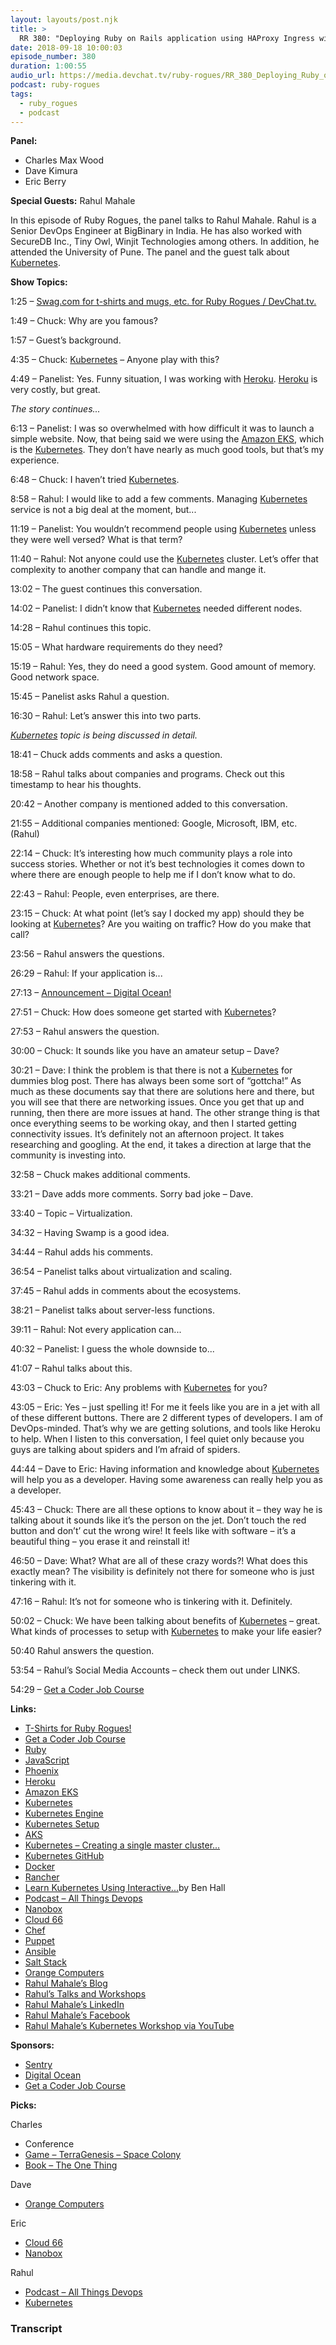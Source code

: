 ```yaml
---
layout: layouts/post.njk
title: >
  RR 380: "Deploying Ruby on Rails application using HAProxy Ingress with unicorn/puma and websockets‌" with Rahul Mahale
date: 2018-09-18 10:00:03
episode_number: 380
duration: 1:00:55
audio_url: https://media.devchat.tv/ruby-rogues/RR_380_Deploying_Ruby_on_Rails_application_using_HAProxy_Ingress_with_Rahul_Mahale.mp3
podcast: ruby-rogues
tags:
  - ruby_rogues
  - podcast
---
```


**Panel:**

- Charles Max Wood
- Dave Kimura
- Eric Berry

**Special Guests:** Rahul Mahale

In this episode of Ruby Rogues, the panel talks to Rahul Mahale. Rahul is a Senior DevOps Engineer at BigBinary in India. He has also worked with SecureDB Inc., Tiny Owl, Winjit Technologies among others. In addition, he attended the University of Pune. The panel and the guest talk about [Kubernetes](https://kubernetes.io).

**Show Topics:**

1:25 – [Swag.com for t-shirts and mugs, etc. for Ruby Rogues / DevChat.tv.](https://www.teepublic.com/t-shirt/3074500-ruby-rogues?store_id=172938)

1:49 – Chuck: Why are you famous?

1:57 – Guest’s background.

4:35 – Chuck: [Kubernetes](https://kubernetes.io) – Anyone play with this?

4:49 – Panelist: Yes. Funny situation, I was working with [Heroku](https://www.heroku.com/languages). [Heroku](https://www.heroku.com/languages) is very costly, but great.

_The story continues..._

6:13 – Panelist: I was so overwhelmed with how difficult it was to launch a simple website. Now, that being said we were using the [Amazon EKS](https://aws.amazon.com/eks/), which is the [Kubernetes](https://kubernetes.io). They don’t have nearly as much good tools, but that’s my experience.

6:48 – Chuck: I haven’t tried [Kubernetes](https://kubernetes.io).

8:58 – Rahul: I would like to add a few comments. Managing [Kubernetes](https://kubernetes.io) service is not a big deal at the moment, but...

11:19 – Panelist: You wouldn’t recommend people using [Kubernetes](https://kubernetes.io) unless they were well versed? What is that term?

11:40 – Rahul: Not anyone could use the [Kubernetes](https://kubernetes.io) cluster. Let’s offer that complexity to another company that can handle and mange it.

13:02 – The guest continues this conversation.

14:02 – Panelist: I didn’t know that [Kubernetes](https://kubernetes.io) needed different nodes.

14:28 – Rahul continues this topic.

15:05 – What hardware requirements do they need?

15:19 – Rahul: Yes, they do need a good system. Good amount of memory. Good network space.

15:45 – Panelist asks Rahul a question.&nbsp;

16:30 – Rahul: Let’s answer this into two parts.

[_Kubernetes_](https://kubernetes.io) _topic is being discussed in detail._

18:41 – Chuck adds comments and asks a question.

18:58 – Rahul talks about companies and programs. Check out this timestamp to hear his thoughts.

20:42 – Another company is mentioned added to this conversation.

21:55 – Additional companies mentioned: Google, Microsoft, IBM, etc. (Rahul)

22:14 – Chuck: It’s interesting how much community plays a role into success stories. Whether or not it’s best technologies it comes down to where there are enough people to help me if I don’t know what to do.

22:43 – Rahul: People, even enterprises, are there.

23:15 – Chuck: At what point (let’s say I docked my app) should they be looking at [Kubernetes](https://kubernetes.io)? Are you waiting on traffic? How do you make that call?

23:56 – Rahul answers the questions.

26:29 – Rahul: If your application is...

27:13 – [Announcement – Digital Ocean!](https://www.digitalocean.com/)

27:51 – Chuck: How does someone get started with [Kubernetes](https://kubernetes.io)?

27:53 – Rahul answers the question.

30:00 – Chuck: It sounds like you have an amateur setup – Dave?

30:21 – Dave: I think the problem is that there is not a [Kubernetes](https://kubernetes.io) for dummies blog post. There has always been some sort of “gottcha!” As much as these documents say that there are solutions here and there, but you will see that there are networking issues. Once you get that up and running, then there are more issues at hand. The other strange thing is that once everything seems to be working okay, and then I started getting connectivity issues. It’s definitely not an afternoon project. It takes researching and googling. At the end, it takes a direction at large that the community is investing into.

32:58 – Chuck makes additional comments.

33:21 – Dave adds more comments. Sorry bad joke – Dave.

33:40 – Topic – Virtualization.

34:32 – Having Swamp is a good idea.

34:44 – Rahul adds his comments.

36:54 – Panelist talks about virtualization and scaling.

37:45 – Rahul adds in comments about the ecosystems.

38:21 – Panelist talks about server-less functions.&nbsp;

39:11 – Rahul: Not every application can...

40:32 – Panelist: I guess the whole downside to...

41:07 – Rahul talks about this.

43:03 – Chuck to Eric: Any problems with [Kubernetes](https://kubernetes.io) for you?

43:05 – Eric: Yes – just spelling it! For me it feels like you are in a jet with all of these different buttons. There are 2 different types of developers. I am of DevOps-minded. That’s why we are getting solutions, and tools like Heroku to help. When I listen to this conversation, I feel quiet only because you guys are talking about spiders and I’m afraid of spiders.

44:44 – Dave to Eric: Having information and knowledge about [Kubernetes](https://kubernetes.io) will help you as a developer. Having some awareness can really help you as a developer.

45:43 – Chuck: There are all these options to know about it – they way he is talking about it sounds like it’s the person on the jet. Don’t touch the red button and don’t’ cut the wrong wire! It feels like with software – it’s a beautiful thing – you erase it and reinstall it!

46:50 – Dave: What? What are all of these crazy words?! What does this exactly mean? The visibility is definitely not there for someone who is just tinkering with it.

47:16 – Rahul: It’s not for someone who is tinkering with it. Definitely.

50:02 – Chuck: We have been talking about benefits of [Kubernetes](https://kubernetes.io) – great. What kinds of processes to setup with [Kubernetes](https://kubernetes.io) to make your life easier?

50:40 Rahul answers the question.

53:54 – Rahul’s Social Media Accounts – check them out under LINKS.

54:29 – [Get a Coder Job Course](https://devchat.tv/get-a-coder-job/)

**Links:**

- [T-Shirts for Ruby Rogues!](https://www.teepublic.com/t-shirt/3074500-ruby-rogues?store_id=172938)
- [Get a Coder Job Course](https://devchat.tv/get-a-coder-job/)
- [Ruby](https://www.ruby-lang.org/en/)
- [JavaScript](https://www.javascript.com)
- [Phoenix](http://www.phoenixsoftware.com/ode.htm)
- [Heroku](https://www.heroku.com/languages)
- [Amazon EKS](https://aws.amazon.com/eks/)
- [Kubernetes](https://kubernetes.io)
- [Kubernetes Engine](https://cloud.google.com/kubernetes-engine/)
- [Kubernetes Setup](https://kubernetes.io/docs/setup/minikube/)
- [AKS](https://azure.microsoft.com/en-us/services/kubernetes-service/)
- [Kubernetes – Creating a single master cluster...](https://kubernetes.io/docs/setup/independent/create-cluster-kubeadm/)
- [Kubernetes GitHub](https://github.com/kubernetes-incubator/kubespray)
- [Docker](https://www.docker.com/products/docker-enterprise)
- [Rancher](https://rancher.com)
- [Learn Kubernetes Using Interactive...](https://www.katacoda.com/courses/kubernetes)by Ben Hall
- [Podcast – All Things Devops](https://allthingsdevops.bigbinary.com)
- [Nanobox](http://nanobox.com)
- [Cloud 66](https://cloud66.com)
- [Chef](https://www.chef.io)
- [Puppet](https://puppet.com)
- [Ansible](https://www.ansible.com)
- [Salt Stack](https://www.saltstack.com)
- [Orange Computers](https://www.orangecomputers.com/node/)
- [Rahul Mahale’s Blog](https://slashrahul.in)
- [Rahul’s Talks and Workshops](https://slashrahul.in/talks_and_workshops/)
- [Rahul Mahale’s LinkedIn](https://www.linkedin.com/in/slashrahul)
- [Rahul Mahale’s Facebook](https://www.facebook.com/slashrahul)
- [Rahul Mahale’s Kubernetes Workshop via YouTube](https://www.youtube.com/watch?v=Detcse2Bc7c)

**Sponsors:**

- [Sentry](https://sentry.io/welcome/)
- [Digital Ocean](https://www.digitalocean.com/)
- [Get a Coder Job Course](https://devchat.tv/get-a-coder-job/)

**Picks:**

Charles

- Conference
- [Game – TerraGenesis – Space Colony](https://itunes.apple.com/us/app/terragenesis-space-colony/id1039841501?mt=8)
- [Book – The One Thing](https://www.audible.com/ep/title/?asin=B00FPMTFRM&source_code=GO1GBSH09091690EI&device=d&cvosrc=ppc.google.%252Bthe%2520%252Bone%2520%252Bthing&cvo_campaign=250471809&cvo_crid=260177648374&Matchtype=b&gclid=EAIaIQobChMIvP6IiYTG3QIVDtvACh0E4QZ4EAAYASAAEgI3xPD_BwE&gclsrc=aw.ds)

Dave

- [Orange Computers](https://www.orangecomputers.com/node/)

Eric

- [Cloud 66](https://cloud66.com)
- [Nanobox](http://nanobox.com)

Rahul

- [Podcast – All Things Devops](https://allthingsdevops.bigbinary.com)
- [Kubernetes](https://kubernetes.io)

### Transcript
